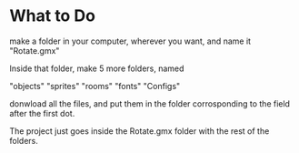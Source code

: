 # What to Do
make a folder in your computer, wherever you want, and name it "Rotate.gmx"

Inside that folder, make 5 more folders, named 

"objects"
"sprites"
"rooms"
"fonts"
"Configs"

donwload all the files, and put them in the folder corrosponding to the field after the first dot.

The project just goes inside the Rotate.gmx folder with the rest of the folders.
